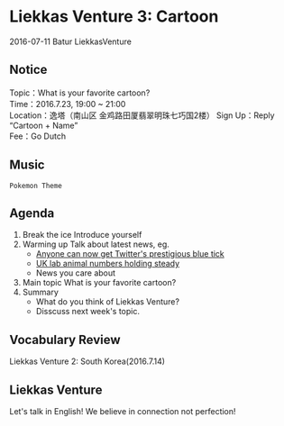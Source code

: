 
# Liekkas Venture 3: Cartoon
2016-07-11 Batur LiekkasVenture

## Notice

Topic：What is your favorite cartoon?  
Time：2016.7.23, 19:00 ~ 21:00  
Location：逸塔（南山区 金鸡路田厦翡翠明珠七巧国2楼） 
Sign Up：Reply “Cartoon + Name”  
Fee：Go Dutch

## Music
    Pokemon Theme

## Agenda

1. Break the ice
    Introduce yourself
2. Warming up
    Talk about latest news, eg.
    - [Anyone can now get Twitter's prestigious blue tick](http://www.bbc.co.uk/newsbeat/article/36835158/anyone-can-now-get-twitters-prestigious-blue-tick)
    - [UK lab animal numbers holding steady](http://www.bbc.com/news/science-environment-36843587)
    - News you care about
3. Main topic
    What is your favorite cartoon?
4. Summary
    - What do you think of Liekkas Venture?
    - Disscuss next week's topic.

## Vocabulary Review
Liekkas Venture 2: South Korea(2016.7.14)


## Liekkas Venture

Let's talk in English!
We believe in connection not perfection!
